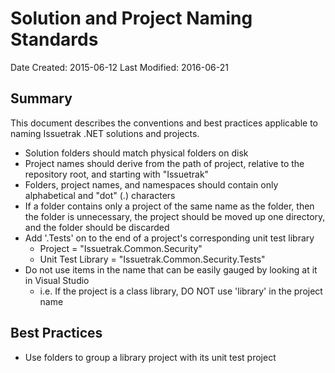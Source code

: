 Solution and Project Naming Standards
===========================================

Date Created: 2015-06-12
Last Modified: 2016-06-21

## Summary

This document describes the conventions and best practices applicable to naming Issuetrak .NET solutions and projects.


* Solution folders should match physical folders on disk
* Project names should derive from the path of project, relative to the repository root, and starting with "Issuetrak"
* Folders, project names, and namespaces should contain only alphabetical and "dot" (.) characters
* If a folder contains only a project of the same name as the folder, then the folder is unnecessary, the project should be moved up one directory, and the folder should be discarded
* Add '.Tests' on to the end of a project's corresponding unit test library
    * Project = "Issuetrak.Common.Security"
    * Unit Test Library = "Issuetrak.Common.Security.Tests"
* Do not use items in the name that can be easily gauged by looking at it in Visual Studio
    * i.e. If the project is a class library, DO NOT use 'library' in the project name

## Best Practices

* Use folders to group a library project with its unit test project